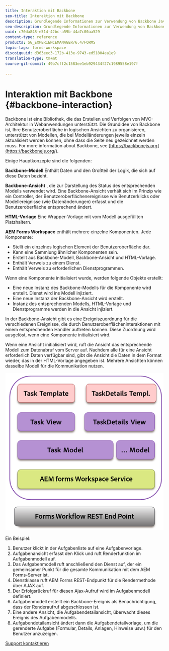 ```yaml
---
title: Interaktion mit Backbone
seo-title: Interaktion mit Backbone
description: Grundlegende Informationen zur Verwendung von Backbone JavaScript-Modellen in AEM Forms Workspace.
seo-description: Grundlegende Informationen zur Verwendung von Backbone JavaScript-Modellen in AEM Forms Workspace.
uuid: c70da848-e514-42bc-a59b-44a7c00aa529
content-type: reference
products: SG_EXPERIENCEMANAGER/6.4/FORMS
topic-tags: forms-workspace
discoiquuid: d363eec3-172b-413e-9743-ed51804ea1e9
translation-type: tm+mt
source-git-commit: 49b7cff2c1583ee1eb929434f27c1989558e197f

---
```



# Interaktion mit Backbone {#backbone-interaction}

Backbone ist eine Bibliothek, die das Erstellen und Verfolgen von MVC-Architektur in Webanwendungen unterstützt. Die Grundidee von Backbone ist, Ihre Benutzeroberfläche in logischen Ansichten zu organisieren, unterstützt von Modellen, die bei Modelländerungen jeweils einzeln aktualisiert werden können, ohne dass die Seite neu gezeichnet werden muss. For more information about Backbone, see [https://backbonejs.org](https://backbonejs.org/).

Einige Hauptkonzepte sind die folgenden:

**Backbone-Modell** Enthält Daten und den Großteil der Logik, die sich auf diese Daten bezieht.

**Backbone-Ansicht** , die zur Darstellung des Status des entsprechenden Modells verwendet wird. Eine Backbone-Ansicht verhält sich im Prinzip wie ein Controller, der Benutzeroberflächenereignisse wie Benutzerklicks oder Modellereignisse (wie Datenänderungen) erfasst und die Benutzeroberfläche entsprechend ändert.

**HTML-Vorlage** Eine Wrapper-Vorlage mit vom Modell ausgefüllten Platzhaltern.

**AEM Forms Workspace** enthält mehrere einzelne Komponenten. Jede Komponente:

* Stellt ein einzelnes logischen Element der Benutzeroberfläche dar.
* Kann eine Sammlung ähnlicher Komponenten sein.
* Erstellt aus Backbone-Modell, Backbone-Ansicht und HTML-Vorlage.
* Enthält Verweis zu einem Dienst.
* Enthält Verweis zu erforderlichen Dienstprogrammen.

Wenn eine Komponente initialisiert wurde, werden folgende Objekte erstellt:

* Eine neue Instanz des Backbone-Modells für die Komponente wird erstellt. Dienst wird ins Modell injiziert.
* Eine neue Instanz der Backbone-Ansicht wird erstellt.
* Instanz des entsprechenden Modells, HTML-Vorlage und Dienstprogramme werden in die Ansicht injiziert.

In der Backbone-Ansicht gibt es eine Ereigniszuordnung für die verschiedenen Ereignisse, die durch Benutzeroberflächeninteraktionen mit einem entsprechenden Handler auftreten können. Diese Zuordnung wird ausgelöst, wenn eine Komponente initialisiert wird.

Wenn eine Ansicht initialisiert wird, ruft die Ansicht das entsprechende Modell zum Datenabruf vom Server auf. Nachdem alle für eine Ansicht erforderlich Daten verfügbar sind, gibt die Ansicht die Daten in dem Format wieder, das in der HTML-Vorlage angegeben ist. Mehrere Ansichten können dasselbe Modell für die Kommunikation nutzen.

![](do-not-localize/aem_forms_workflow.png)

Ein Beispiel:

1. Benutzer klickt in der Aufgabenliste auf eine Aufgabenvorlage.
1. Aufgabenansicht erfasst den Klick und ruft Renderfunktion im Aufgabenmodell auf.
1. Das Aufgabenmodell ruft anschließend den Dienst auf, der ein gemeinsamer Punkt für die gesamte Kommunikation mit dem AEM Forms-Server ist.
1. Dienstklasse ruft AEM Forms REST-Endpunkt für die Rendermethode über AJAX auf.
1. Der Erfolgsrückruf für diesen Ajax-Aufruf wird im Aufgabenmodell definiert.
1. Aufgabenmodell erstellt ein Backbone-Ereignis als Benachrichtigung, dass der Renderaufruf abgeschlossen ist.
1. Eine andere Ansicht, die Aufgabendetailansicht, überwacht dieses Ereignis des Aufgabenmodells.
1. Aufgabendetailansicht ändert dann die Aufgabendetailvorlage, um die gerenderte Aufgabe (Formular, Details, Anlagen, Hinweise usw.) für den Benutzer anzuzeigen.

[Support kontaktieren](https://www.adobe.com/account/sign-in.supportportal.html)
